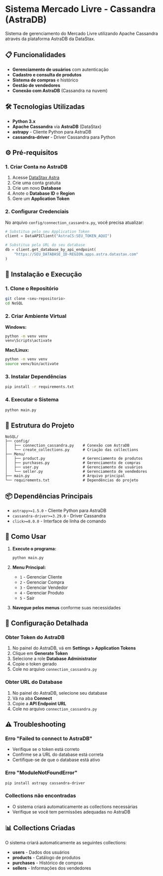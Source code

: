 # Sistema Mercado Livre - Cassandra (AstraDB)

Sistema de gerenciamento do Mercado Livre utilizando Apache Cassandra através da plataforma AstraDB da DataStax.

## 📋 Funcionalidades

- **Gerenciamento de usuários** com autenticação
- **Cadastro e consulta de produtos**
- **Sistema de compras** e histórico
- **Gestão de vendedores**
- **Conexão com AstraDB** (Cassandra na nuvem)

## 🛠️ Tecnologias Utilizadas

- **Python 3.x**
- **Apache Cassandra** via **AstraDB** (DataStax)
- **astrapy** - Cliente Python para AstraDB
- **cassandra-driver** - Driver Cassandra para Python

## ⚙️ Pré-requisitos

### 1. Criar Conta no AstraDB

1. Acesse [DataStax Astra](https://astra.datastax.com/)
2. Crie uma conta gratuita
3. Crie um novo **Database**
4. Anote o **Database ID** e **Region**
5. Gere um **Application Token**

### 2. Configurar Credenciais

No arquivo `config/connection_cassandra.py`, você precisa atualizar:

```python
# Substitua pelo seu Application Token
client = DataAPIClient("AstraCS:SEU_TOKEN_AQUI")

# Substitua pela URL do seu database
db = client.get_database_by_api_endpoint(
    "https://SEU_DATABASE_ID-REGION.apps.astra.datastax.com"
)
```

## 🚀 Instalação e Execução

### 1. Clone o Repositório
```bash
git clone <seu-repositorio>
cd NoSQL
```

### 2. Criar Ambiente Virtual

**Windows:**
```bash
python -m venv venv
venv\Scripts\activate
```

**Mac/Linux:**
```bash
python -m venv venv
source venv/bin/activate
```

### 3. Instalar Dependências
```bash
pip install -r requirements.txt
```

### 4. Executar o Sistema
```bash
python main.py
```

## 📁 Estrutura do Projeto

```
NoSQL/
├── config/
│   ├── connection_cassandra.py    # Conexão com AstraDB
│   └── create_collections.py      # Criação das collections
├── Menu/
│   ├── product.py                 # Gerenciamento de produtos
│   ├── purchases.py               # Gerenciamento de compras
│   ├── user.py                    # Gerenciamento de usuários
│   └── seller.py                  # Gerenciamento de vendedores
├── main.py                        # Arquivo principal
└── requirements.txt               # Dependências do projeto
```

## 📦 Dependências Principais

- `astrapy>=1.5.0` - Cliente Python para AstraDB
- `cassandra-driver>=3.29.0` - Driver Cassandra
- `click>=8.0.0` - Interface de linha de comando

## 🎯 Como Usar

1. **Execute o programa:**
   ```bash
   python main.py
   ```

2. **Menu Principal:**
   - `1` - Gerenciar Cliente
   - `2` - Gerenciar Compra  
   - `3` - Gerenciar Vendedor
   - `4` - Gerenciar Produto
   - `5` - Sair

3. **Navegue pelos menus** conforme suas necessidades

## 🔧 Configuração Detalhada

### Obter Token do AstraDB

1. No painel do AstraDB, vá em **Settings > Application Tokens**
2. Clique em **Generate Token**
3. Selecione a role **Database Administrator**
4. Copie o token gerado
5. Cole no arquivo `connection_cassandra.py`

### Obter URL do Database

1. No painel do AstraDB, selecione seu database
2. Vá na aba **Connect**
3. Copie a **API Endpoint URL**
4. Cole no arquivo `connection_cassandra.py`

## ⚠️ Troubleshooting

### Erro "Failed to connect to AstraDB"
- Verifique se o token está correto
- Confirme se a URL do database está correta
- Certifique-se de que o database está ativo

### Erro "ModuleNotFoundError"
```bash
pip install astrapy cassandra-driver
```

### Collections não encontradas
- O sistema criará automaticamente as collections necessárias
- Verifique se você tem permissões adequadas no AstraDB

## 📊 Collections Criadas

O sistema criará automaticamente as seguintes collections:
- **users** - Dados dos usuários
- **products** - Catálogo de produtos  
- **purchases** - Histórico de compras
- **sellers** - Informações dos vendedores


